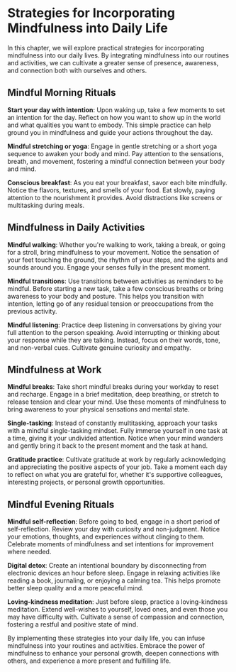 Strategies for Incorporating Mindfulness into Daily Life
===================================================================

In this chapter, we will explore practical strategies for incorporating mindfulness into our daily lives. By integrating mindfulness into our routines and activities, we can cultivate a greater sense of presence, awareness, and connection both with ourselves and others.

Mindful Morning Rituals
-----------------------

**Start your day with intention**: Upon waking up, take a few moments to set an intention for the day. Reflect on how you want to show up in the world and what qualities you want to embody. This simple practice can help ground you in mindfulness and guide your actions throughout the day.

**Mindful stretching or yoga**: Engage in gentle stretching or a short yoga sequence to awaken your body and mind. Pay attention to the sensations, breath, and movement, fostering a mindful connection between your body and mind.

**Conscious breakfast**: As you eat your breakfast, savor each bite mindfully. Notice the flavors, textures, and smells of your food. Eat slowly, paying attention to the nourishment it provides. Avoid distractions like screens or multitasking during meals.

Mindfulness in Daily Activities
-------------------------------

**Mindful walking**: Whether you're walking to work, taking a break, or going for a stroll, bring mindfulness to your movement. Notice the sensation of your feet touching the ground, the rhythm of your steps, and the sights and sounds around you. Engage your senses fully in the present moment.

**Mindful transitions**: Use transitions between activities as reminders to be mindful. Before starting a new task, take a few conscious breaths or bring awareness to your body and posture. This helps you transition with intention, letting go of any residual tension or preoccupations from the previous activity.

**Mindful listening**: Practice deep listening in conversations by giving your full attention to the person speaking. Avoid interrupting or thinking about your response while they are talking. Instead, focus on their words, tone, and non-verbal cues. Cultivate genuine curiosity and empathy.

Mindfulness at Work
-------------------

**Mindful breaks**: Take short mindful breaks during your workday to reset and recharge. Engage in a brief meditation, deep breathing, or stretch to release tension and clear your mind. Use these moments of mindfulness to bring awareness to your physical sensations and mental state.

**Single-tasking**: Instead of constantly multitasking, approach your tasks with a mindful single-tasking mindset. Fully immerse yourself in one task at a time, giving it your undivided attention. Notice when your mind wanders and gently bring it back to the present moment and the task at hand.

**Gratitude practice**: Cultivate gratitude at work by regularly acknowledging and appreciating the positive aspects of your job. Take a moment each day to reflect on what you are grateful for, whether it's supportive colleagues, interesting projects, or personal growth opportunities.

Mindful Evening Rituals
-----------------------

**Mindful self-reflection**: Before going to bed, engage in a short period of self-reflection. Review your day with curiosity and non-judgment. Notice your emotions, thoughts, and experiences without clinging to them. Celebrate moments of mindfulness and set intentions for improvement where needed.

**Digital detox**: Create an intentional boundary by disconnecting from electronic devices an hour before sleep. Engage in relaxing activities like reading a book, journaling, or enjoying a calming tea. This helps promote better sleep quality and a more peaceful mind.

**Loving-kindness meditation**: Just before sleep, practice a loving-kindness meditation. Extend well-wishes to yourself, loved ones, and even those you may have difficulty with. Cultivate a sense of compassion and connection, fostering a restful and positive state of mind.

By implementing these strategies into your daily life, you can infuse mindfulness into your routines and activities. Embrace the power of mindfulness to enhance your personal growth, deepen connections with others, and experience a more present and fulfilling life.
